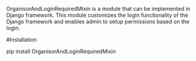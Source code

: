 OrganisorAndLoginRequiredMixin is a module that can be implemented in Django framework. This module customizes the login functionality of the Django framework and enables admin to setup permissions based on the login.

#Installation

pip install OrganisorAndLoginRequiredMixin
